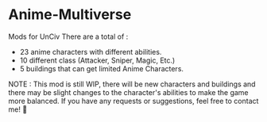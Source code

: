 # Anime-Multiverse
Mods for UnCiv
There are a total of :
- 23 anime characters with different abilities.
- 10 different class (Attacker, Sniper, Magic, Etc.)
- 5 buildings that can get limited Anime Characters.

NOTE : This mod is still WIP, there will be new characters and buildings and there may be slight changes to the character's abilities to make the game more balanced.
If you have any requests or suggestions, feel free to contact me! 🙏
